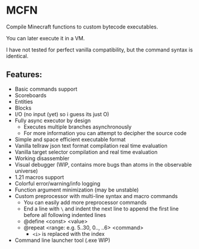 # MCFN

Compile Minecraft functions to custom bytecode executables. 

You can later execute it in a VM.

I have not tested for perfect vanilla compatibility, but the command syntax is identical. 

## Features:
- Basic commands support
- Scoreboards
- Entities
- Blocks
- I/O (no input (yet) so i guess its just O) 
- Fully async executor by design
  - Executes multiple branches asynchronously
  - For more information you can attempt to decipher the source code
- Simple and space efficient executable format
- Vanilla tellraw json text format compilation real time evaluation
- Vanilla target selector compilation and real time evaluation 
- Working disassembler 
- Visual debugger (WIP, contains more bugs than atoms in the observable universe) 
- 1.21 macros support
- Colorful error/warning/info logging
- Function argument minimization (may be unstable)
- Custom preprocessor with multi-line syntax and macro commands
  - You can easily add more preprocessor commands
  - End a line with `\` and indent the next line to append the first line before all following indented lines
  - @define \<const\> \<value\>
  - @repeat \<range: e.g. 5..30, 0.., ..6\> \<command\>
    - `<i>` is replaced with the index
- Command line launcher tool (.exe WIP) 

